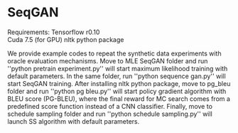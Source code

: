 # SeqGAN

Requirements: 
Tensorflow r0.10  
Cuda 7.5 (for GPU) 
nltk python package

We provide example codes to repeat the synthetic data experiments with oracle evaluation mechanisms.
Move to MLE SeqGAN folder and run
''python pretrain experiment.py''
will start maximum likelihood training with default parameters.
In the same folder, run
''python sequence gan.py''
will start SeqGAN training.
After installing nltk python package, move to pg_bleu folder and run
''python pg bleu.py''
will start policy gradient algorithm with BLEU score (PG-BLEU), where the final reward for MC search comes from a predefined score function instead of a CNN classifier.
Finally, move to schedule sampling folder and run
''python schedule sampling.py''
will launch SS algorithm with default parameters.
